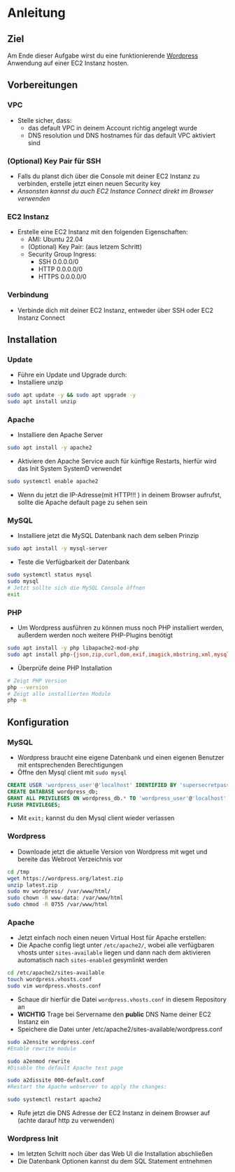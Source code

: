 # Anleitung

## Ziel

Am Ende dieser Aufgabe wirst du eine funktionierende [Wordpress](https://de.wordpress.org/) Anwendung auf einer EC2 Instanz hosten.

## Vorbereitungen

### VPC

- Stelle sicher, dass:
  - das default VPC in deinem Account richtig angelegt wurde
  - DNS resolution und DNS hostnames für das default VPC aktiviert sind

### (Optional) Key Pair für SSH

- Falls du planst dich über die Console mit deiner EC2 Instanz zu verbinden, erstelle jetzt einen neuen Security key
- *Ansonsten kannst du auch EC2 Instance Connect direkt im Browser verwenden*

### EC2 Instanz

- Erstelle eine EC2 Instanz mit den folgenden Eigenschaften:
  - AMI: Ubuntu 22.04
  - (Optional) Key Pair: (aus letzem Schritt)
  - Security Group Ingress:
    - SSH 0.0.0.0/0
    - HTTP 0.0.0.0/0
    - HTTPS 0.0.0.0/0

### Verbindung

- Verbinde dich mit deiner EC2 Instanz, entweder über SSH oder EC2 Instanz Connect

## Installation

### Update

- Führe ein Update und Upgrade durch:
- Installiere unzip

```bash
sudo apt update -y && sudo apt upgrade -y
sudo apt install unzip
```

### Apache

- Installiere den Apache Server

```bash
sudo apt install -y apache2
```

- Aktiviere den Apache Service auch für künftige Restarts, hierfür wird das Init System SystemD verwendet

```bash
sudo systemctl enable apache2
```

- Wenn du jetzt die IP-Adresse(mit HTTP!!! ) in deinem Browser aufrufst, sollte die Apache default page zu sehen sein

### MySQL

- Installiere jetzt die MySQL Datenbank nach dem selben Prinzip

```bash
sudo apt install -y mysql-server
```

- Teste die Verfügbarkeit der Datenbank

```bash
sudo systemctl status mysql
sudo mysql
# Jetzt sollte sich die MySQL Console öffnen
exit
```

### PHP

- Um Wordpress ausführen zu können muss noch PHP installiert werden, außerdem werden noch weitere PHP-Plugins benötigt

```bash
sudo apt install -y php libapache2-mod-php
sudo apt install php-{json,zip,curl,dom,exif,imagick,mbstring,xml,mysql}
```

- Überprüfe deine PHP Installation

```bash
# Zeigt PHP Version
php --version
# Zeigt alle installierten Module
php -m
```

## Konfiguration

### MySQL

- Wordpress braucht eine eigene Datenbank und einen eigenen Benutzer mit entsprechenden Berechtigungen
- Öffne den Mysql client mit `sudo mysql`

```sql
CREATE USER 'wordpress_user'@'localhost' IDENTIFIED BY 'supersecretpassword1234';
CREATE DATABASE wordpress_db;
GRANT ALL PRIVILEGES ON wordpress_db.* TO 'wordpress_user'@'localhost';
FLUSH PRIVILEGES;
```

- Mit `exit;` kannst du den Mysql client wieder verlassen

### Wordpress

- Downloade jetzt die aktuelle Version von Wordpress mit wget und bereite das Webroot Verzeichnis vor

```bash
cd /tmp
wget https://wordpress.org/latest.zip
unzip latest.zip
sudo mv wordpress/ /var/www/html/
sudo chown -R www-data: /var/www/html
sudo chmod -R 0755 /var/www/html
```

### Apache

- Jetzt einfach noch einen neuen Virtual Host für Apache erstellen:
- Die Apache config liegt unter `/etc/apache2/`, wobei alle verfügbaren vhosts unter `sites-available` liegen und dann nach dem aktivieren automatisch nach `sites-enabled` gesymlinkt werden

```bash
cd /etc/apache2/sites-available
touch wordpress.vhosts.conf
sudo vim wordpress.vhosts.conf
```

- Schaue dir hierfür die Datei `wordpress.vhosts.conf` in diesem Repository an
- **WICHTIG** Trage bei Servername den **public** DNS Name deiner EC2 Instanz ein
- Speichere die Datei unter /etc/apache2/sites-available/wordpress.conf

```bash
sudo a2ensite wordpress.conf
#Enable rewrite module

sudo a2enmod rewrite
#Disable the default Apache test page

sudo a2dissite 000-default.conf
#Restart the Apache webserver to apply the changes:

sudo systemctl restart apache2
```

- Rufe jetzt die DNS Adresse der EC2 Instanz in deinem Browser auf (achte darauf http zu verwenden)

### Wordpress Init

- Im letzten Schritt noch über das Web UI die Installation abschließen
- Die Datenbank Optionen kannst du dem SQL Statement entnehmen
